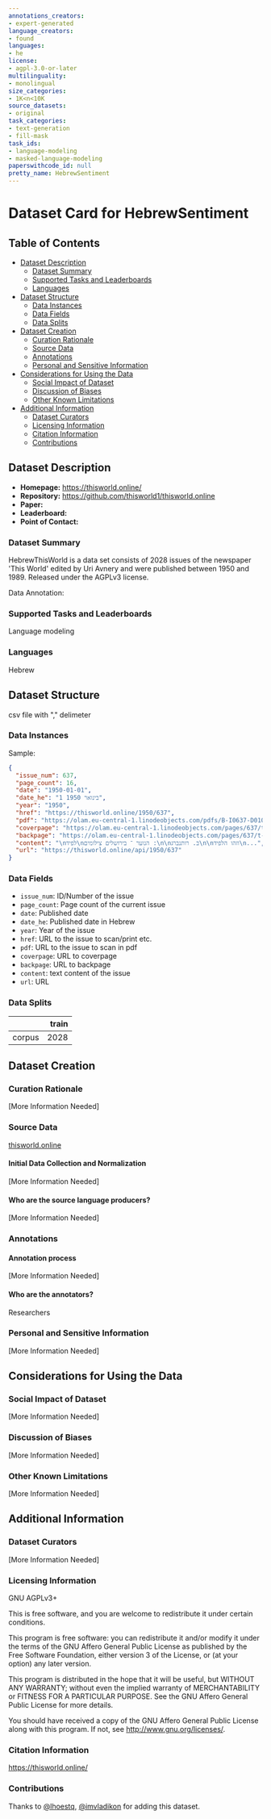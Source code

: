 ```yaml
---
annotations_creators:
- expert-generated
language_creators:
- found
languages:
- he
license:
- agpl-3.0-or-later
multilinguality:
- monolingual
size_categories:
- 1K<n<10K
source_datasets:
- original
task_categories:
- text-generation
- fill-mask
task_ids:
- language-modeling
- masked-language-modeling
paperswithcode_id: null
pretty_name: HebrewSentiment
---
```


# Dataset Card for HebrewSentiment

## Table of Contents
- [Dataset Description](#dataset-description)
  - [Dataset Summary](#dataset-summary)
  - [Supported Tasks and Leaderboards](#supported-tasks-and-leaderboards)
  - [Languages](#languages)
- [Dataset Structure](#dataset-structure)
  - [Data Instances](#data-instances)
  - [Data Fields](#data-fields)
  - [Data Splits](#data-splits)
- [Dataset Creation](#dataset-creation)
  - [Curation Rationale](#curation-rationale)
  - [Source Data](#source-data)
  - [Annotations](#annotations)
  - [Personal and Sensitive Information](#personal-and-sensitive-information)
- [Considerations for Using the Data](#considerations-for-using-the-data)
  - [Social Impact of Dataset](#social-impact-of-dataset)
  - [Discussion of Biases](#discussion-of-biases)
  - [Other Known Limitations](#other-known-limitations)
- [Additional Information](#additional-information)
  - [Dataset Curators](#dataset-curators)
  - [Licensing Information](#licensing-information)
  - [Citation Information](#citation-information)
  - [Contributions](#contributions)

## Dataset Description

- **Homepage:** https://thisworld.online/
- **Repository:** https://github.com/thisworld1/thisworld.online
- **Paper:** 
- **Leaderboard:**
- **Point of Contact:** 

### Dataset Summary

HebrewThisWorld is a data set consists of 2028 issues of the newspaper 'This World' edited by Uri Avnery and were published between 1950 and 1989. Released under the AGPLv3 license.

Data Annotation: 

### Supported Tasks and Leaderboards

Language modeling

### Languages

Hebrew

## Dataset Structure

csv file with "," delimeter

### Data Instances

Sample:

```json
{
  "issue_num": 637,
  "page_count": 16,
  "date": "1950-01-01",
  "date_he": "1 בינואר 1950",
  "year": "1950",
  "href": "https://thisworld.online/1950/637",
  "pdf": "https://olam.eu-central-1.linodeobjects.com/pdfs/B-I0637-D010150.pdf",
  "coverpage": "https://olam.eu-central-1.linodeobjects.com/pages/637/t-1.png",
  "backpage": "https://olam.eu-central-1.linodeobjects.com/pages/637/t-16.png",
  "content": "\nלפיד\nהנוער ־ בירושלים צילומים :\n\nב. רותנברג\n\nוזהו הלפיד\n...",
  "url": "https://thisworld.online/api/1950/637"
}
```

### Data Fields

- `issue_num`: ID/Number of the issue 
- `page_count`: Page count of the current issue
- `date`: Published date
- `date_he`: Published date in Hebrew
- `year`: Year of the issue
- `href`: URL to the issue to scan/print etc.
- `pdf`:  URL to the issue to scan in pdf
- `coverpage`:  URL to coverpage
- `backpage`: URL to backpage
- `content`: text content of the issue
- `url`: URL 


### Data Splits

|        | train | 
|--------|------:|
| corpus |  2028 |

## Dataset Creation


### Curation Rationale

[More Information Needed]

### Source Data

[thisworld.online](https://thisworld.online/)

#### Initial Data Collection and Normalization

[More Information Needed]

#### Who are the source language producers?

[More Information Needed]

### Annotations


#### Annotation process

[More Information Needed]

#### Who are the annotators?

Researchers

### Personal and Sensitive Information

[More Information Needed]

## Considerations for Using the Data

### Social Impact of Dataset

[More Information Needed]

### Discussion of Biases

[More Information Needed]

### Other Known Limitations

[More Information Needed]

## Additional Information

### Dataset Curators

[More Information Needed]

### Licensing Information

GNU AGPLv3+

This is free software, and you are welcome to redistribute it under certain conditions.

This program is free software: you can redistribute it and/or modify
it under the terms of the GNU Affero General Public License as published by
the Free Software Foundation, either version 3 of the License, or
(at your option) any later version.

This program is distributed in the hope that it will be useful,
but WITHOUT ANY WARRANTY; without even the implied warranty of
MERCHANTABILITY or FITNESS FOR A PARTICULAR PURPOSE.  See the
GNU Affero General Public License for more details.

You should have received a copy of the GNU Affero General Public License
along with this program.  If not, see <http://www.gnu.org/licenses/>.

### Citation Information

https://thisworld.online/

### Contributions

Thanks to [@lhoestq](https://github.com/lhoestq), [@imvladikon](https://github.com/imvladikon) for adding this dataset.
